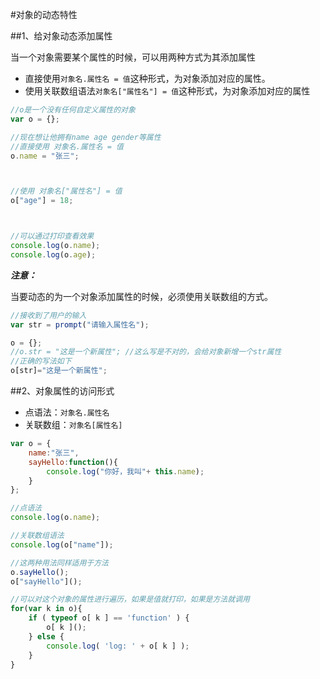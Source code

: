 #对象的动态特性

##1、给对象动态添加属性

当一个对象需要某个属性的时候，可以用两种方式为其添加属性

* 直接使用`对象名.属性名 = 值`这种形式，为对象添加对应的属性。
* 使用关联数组语法`对象名["属性名"] = 值`这种形式，为对象添加对应的属性

```js
//o是一个没有任何自定义属性的对象
var o = {};

//现在想让他拥有name age gender等属性
//直接使用 对象名.属性名 = 值
o.name = "张三";



//使用 对象名["属性名"] = 值
o["age"] = 18;



//可以通过打印查看效果
console.log(o.name);
console.log(o.age);
```

***注意：***

当要动态的为一个对象添加属性的时候，必须使用关联数组的方式。

```js
//接收到了用户的输入
var str = prompt("请输入属性名");

o = {};
//o.str = "这是一个新属性"; //这么写是不对的，会给对象新增一个str属性
//正确的写法如下
o[str]="这是一个新属性";

```

##2、对象属性的访问形式
* 点语法：`对象名.属性名`
* 关联数组：`对象名[属性名]`

```js
var o = {
    name:"张三",
    sayHello:function(){
        console.log("你好，我叫"+ this.name);
    }
};

//点语法
console.log(o.name);

//关联数组语法
console.log(o["name"]);

//这两种用法同样适用于方法
o.sayHello();
o["sayHello"]();

//可以对这个对象的属性进行遍历，如果是值就打印，如果是方法就调用
for(var k in o){
    if ( typeof o[ k ] == 'function' ) {
        o[ k ]();
    } else {
        console.log( 'log: ' + o[ k ] );
    }
}

```
